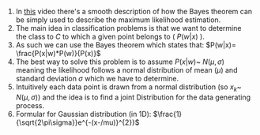 1. In [this](https://www.youtube.com/watch?v=sguol03tfWo) video there's a smooth description of how the Bayes theorem can be simply used to describe the maximum likelihood estimation.
2. The main idea in classification problems is that we want to determine the class to $C$ to which a given point belongs to ( $P(w|x)$ ).
3. As such we can use the Bayes theorem which states that: $P(w|x)= \frac{P(x|w)*P(w)}{P(x)}$
4. The best way to solve this problem is to assume $P(x|w)$~ $N(\mu,\sigma)$ meaning the likelihood follows a normal distribution of mean ($\mu$) and standard deviation $\sigma$ which we have to determine.
5. Intuitively each data point is drawn from a normal distribution (so $x_{k}$~ $N$($\mu,\sigma$)) and the idea is to find a joint Distribution for the data generating process.
6.  Formular for Gaussian distribution (in 1D): $\frac{1}{\sqrt{2\pi\sigma}}e^{-(x-/mu)}^{2}}$

